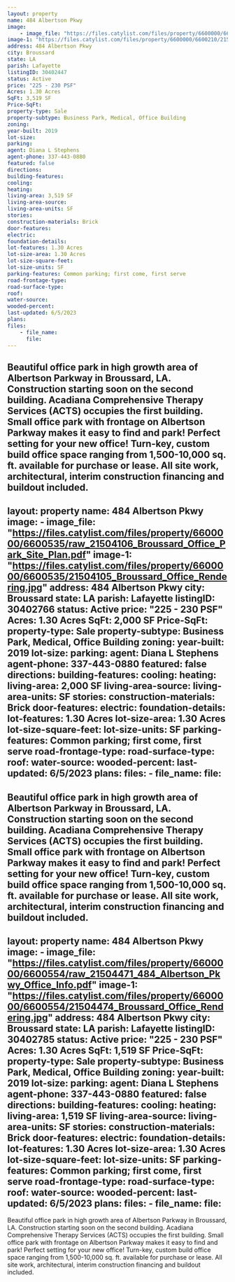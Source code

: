 ```yaml
---
layout: property
name: 484 Albertson Pkwy
image:
    - image_file: "https://files.catylist.com/files/property/6600000/6600210/raw_21504086_Broussard_Office_Park_Site_Plan.pdf"
image-1: "https://files.catylist.com/files/property/6600000/6600210/21500522_Broussard_Office_Rendering.jpg"
address: 484 Albertson Pkwy
city: Broussard
state: LA
parish: Lafayette
listingID: 30402447
status: Active
price: "225 - 230 PSF"
Acres: 1.30 Acres
SqFt: 3,519 SF
Price-SqFt:
property-type: Sale
property-subtype: Business Park, Medical, Office Building
zoning:
year-built: 2019
lot-size:
parking:
agent: Diana L Stephens
agent-phone: 337-443-0880
featured: false
directions:
building-features:
cooling:
heating:
living-area: 3,519 SF
living-area-source:
living-area-units: SF
stories:
construction-materials: Brick
door-features:
electric:
foundation-details:
lot-features: 1.30 Acres
lot-size-area: 1.30 Acres
lot-size-square-feet:
lot-size-units: SF
parking-features: Common parking; first come, first serve
road-frontage-type:
road-surface-type:
roof:
water-source:
wooded-percent:
last-updated: 6/5/2023
plans:
files:
    - file_name:
      file:
---
```

Beautiful office park in high growth area of Albertson Parkway in Broussard, LA. Construction starting soon on the second building. Acadiana Comprehensive Therapy Services (ACTS) occupies the first building. Small office park with frontage on Albertson Parkway makes it easy to find and park! Perfect setting for your new office! Turn-key, custom build office space ranging from 1,500-10,000 sq. ft. available for purchase or lease. All site work, architectural, interim construction financing and buildout included.
---
layout: property
name: 484 Albertson Pkwy
image:
    - image_file: "https://files.catylist.com/files/property/6600000/6600535/raw_21504106_Broussard_Office_Park_Site_Plan.pdf"
image-1: "https://files.catylist.com/files/property/6600000/6600535/21504105_Broussard_Office_Rendering.jpg"
address: 484 Albertson Pkwy
city: Broussard
state: LA
parish: Lafayette
listingID: 30402766
status: Active
price: "225 - 230 PSF"
Acres: 1.30 Acres
SqFt: 2,000 SF
Price-SqFt:
property-type: Sale
property-subtype: Business Park, Medical, Office Building
zoning:
year-built: 2019
lot-size:
parking:
agent: Diana L Stephens
agent-phone: 337-443-0880
featured: false
directions:
building-features:
cooling:
heating:
living-area: 2,000 SF
living-area-source:
living-area-units: SF
stories:
construction-materials: Brick
door-features:
electric:
foundation-details:
lot-features: 1.30 Acres
lot-size-area: 1.30 Acres
lot-size-square-feet:
lot-size-units: SF
parking-features: Common parking; first come, first serve
road-frontage-type:
road-surface-type:
roof:
water-source:
wooded-percent:
last-updated: 6/5/2023
plans:
files:
    - file_name:
      file:
---
Beautiful office park in high growth area of Albertson Parkway in Broussard, LA. Construction starting soon on the second building. Acadiana Comprehensive Therapy Services (ACTS) occupies the first building. Small office park with frontage on Albertson Parkway makes it easy to find and park! Perfect setting for your new office! Turn-key, custom build office space ranging from 1,500-10,000 sq. ft. available for purchase or lease. All site work, architectural, interim construction financing and buildout included.
---
layout: property
name: 484 Albertson Pkwy
image:
    - image_file: "https://files.catylist.com/files/property/6600000/6600554/raw_21504471_484_Albertson_Pkwy_Office_Info.pdf"
image-1: "https://files.catylist.com/files/property/6600000/6600554/21504474_Broussard_Office_Rendering.jpg"
address: 484 Albertson Pkwy
city: Broussard
state: LA
parish: Lafayette
listingID: 30402785
status: Active
price: "225 - 230 PSF"
Acres: 1.30 Acres
SqFt: 1,519 SF
Price-SqFt:
property-type: Sale
property-subtype: Business Park, Medical, Office Building
zoning:
year-built: 2019
lot-size:
parking:
agent: Diana L Stephens
agent-phone: 337-443-0880
featured: false
directions:
building-features:
cooling:
heating:
living-area: 1,519 SF
living-area-source:
living-area-units: SF
stories:
construction-materials: Brick
door-features:
electric:
foundation-details:
lot-features: 1.30 Acres
lot-size-area: 1.30 Acres
lot-size-square-feet:
lot-size-units: SF
parking-features: Common parking; first come, first serve
road-frontage-type:
road-surface-type:
roof:
water-source:
wooded-percent:
last-updated: 6/5/2023
plans:
files:
    - file_name:
      file:
---
Beautiful office park in high growth area of Albertson Parkway in Broussard, LA. Construction starting soon on the second building. Acadiana Comprehensive Therapy Services (ACTS) occupies the first building. Small office park with frontage on Albertson Parkway makes it easy to find and park! Perfect setting for your new office! Turn-key, custom build office space ranging from 1,500-10,000 sq. ft. available for purchase or lease. All site work, architectural, interim construction financing and buildout included.
